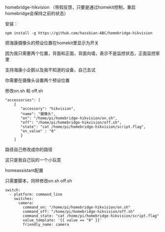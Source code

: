 homebridge-hikvision （带假反馈，只要是通过homekit控制，重启homebridge会保持之前的状态）

安装： 
```
npm install -g https://github.com/hassbian-ABC/homebridge-hikvision
```
把海康摄像头的预设位置在homekit里显示为开关

因为我只需要两个位置，背面和正面，背面向墙，表示不是监控状态，正面监控家里

支持海康小企鹅以及我不知道的设备，自己去试

你需要在摄像头设置两个预设位置

修改on.sh 和 off.sh
```
"accessories": [
    {
       "accessory": "hikvision",
       "name": "摄像头",
       "on": "/home/pi/homebridge-hikvision/on.sh",
       "off": "/home/pi/homebridge-hikvision/off.sh",
       "state": "cat /home/pi/homebridge-hikvision/script.flag",
       "on_value" : "0"     
       }    
    ]
```
路径自己修改成你的路径

这只是我自己玩的一个小玩意


homeassistant配置

只需要脚本，同样修改on.sh off.sh
```
switch:
  - platform: command_line
    switches:
      camera:
        command_on: "/home/pi/homebridge-hikvision/on.sh"
        command_off: "/home/pi/homebridge-hikvision/off.sh"
        command_state: "cat /home/pi/homebridge-hikvision/script.flag"
        value_template: '{{ value == "0" }}'
        friendly_name: camera
``````
